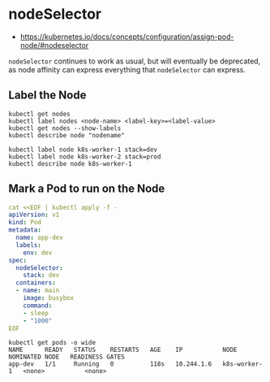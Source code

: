 # nodeSelector

- https://kubernetes.io/docs/concepts/configuration/assign-pod-node/#nodeselector

`nodeSelector` continues to work as usual, but will eventually be deprecated, as node affinity can express everything that `nodeSelector` can express.


## Label the Node

```
kubectl get nodes
kubectl label nodes <node-name> <label-key>=<label-value>
kubectl get nodes --show-labels
kubectl describe node "nodename"
```

```
kubectl label node k8s-worker-1 stack=dev
kubectl label node k8s-worker-2 stack=prod
kubectl describe node k8s-worker-1
```

## Mark a Pod to run on the Node

```yaml
cat <<EOF | kubectl apply -f -
apiVersion: v1
kind: Pod
metadata:
  name: app-dev
  labels:
    env: dev
spec:
  nodeSelector:
    stack: dev
  containers:
  - name: main
    image: busybox
    command:
    - sleep
    - "1000"
EOF
```
```
kubectl get pods -o wide
NAME      READY   STATUS    RESTARTS   AGE    IP           NODE           NOMINATED NODE   READINESS GATES
app-dev   1/1     Running   0          118s   10.244.1.6   k8s-worker-1   <none>           <none>
```